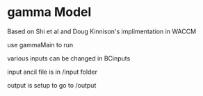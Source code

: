 # gamma Model
Based on Shi et al and Doug Kinnison's implimentation in WACCM

use gammaMain to run

various inputs can be changed in BCinputs

input ancil file is in /input folder

output is setup to go to /output

